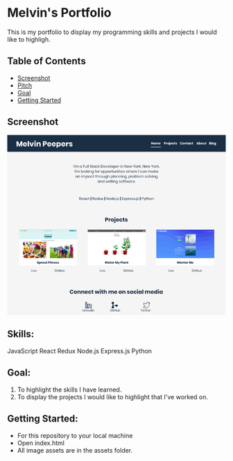 # Melvin's Portfolio

This is my portfolio to display my programming skills and projects I would like to highligh.

## Table of Contents

- [Screenshot](#screenshot)
- [Pitch](#skills)
- [Goal](#goal)
- [Getting Started](#getting-started)

## Screenshot

![Mentor Me Landing Page Screenshot](./assets/readme.png)

## Skills:

JavaScript
React
Redux
Node.js
Express.js
Python

## Goal:

1. To highlight the skills I have learned.
2. To display the projects I would like to highlight that I've worked on.

## Getting Started:

- For this repository to your local machine
- Open index.html
- All image assets are in the assets folder.
